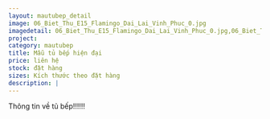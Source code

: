 ```yaml
---
layout: mautubep_detail
image: 06_Biet_Thu_E15_Flamingo_Dai_Lai_Vinh_Phuc_0.jpg
imagedetail: 06_Biet_Thu_E15_Flamingo_Dai_Lai_Vinh_Phuc_0.jpg,06_Biet_Thu_E15_Flamingo_Dai_Lai_Vinh_Phuc_1.jpg,06_Biet_Thu_E15_Flamingo_Dai_Lai_Vinh_Phuc_2.jpg,06_Biet_Thu_E15_Flamingo_Dai_Lai_Vinh_Phuc_3.jpg
project: 
category: mautubep
title: Mẫu tủ bếp hiện đại
price: liên hệ
stock: đặt hàng
sizes: Kích thước theo đặt hàng
description: |
---
```

Thông tin về tủ bếp!!!!!!